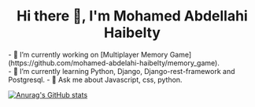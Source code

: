  <div style="display: flex; justify-content:center; align-items: center;">
  <h1 align=center>Hi there 👋, I'm Mohamed Abdellahi Haibelty</h1>
 </div>
- 🔭 I’m currently working on [Multiplayer Memory Game] (https://github.com/mohamed-abdelahi-haibelty/memory_game).<br>
- 🌱 I’m currently learning Python, Django, Django-rest-framework and Postgresql.
- 💬 Ask me about Javascript, css, python.

[![Anurag's GitHub stats](https://github-readme-stats.vercel.app/api?username=mohamed-abdelahi-haibelty&show_icons=true&bg_color=010B0F&text_color=6EEA92&border_color=010B0F)](https://github.com/anuraghazra/github-readme-stats)


<!--
**mohamed-abdelahi-haibelty/mohamed-abdelahi-haibelty** is a ✨ _special_ ✨ repository because its `README.md` (this file) appears on your GitHub profile.

Here are some ideas to get you started:

- 🔭 I’m currently working on ...
- 🌱 I’m currently learning Python, Django, Django-rest-framework and Postgresql.
- 💬 Ask me about Javascript, css, python.


